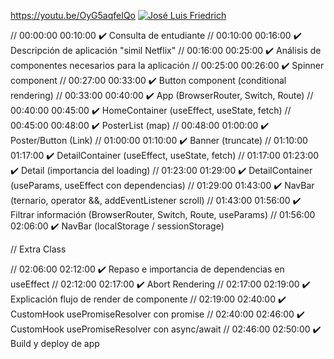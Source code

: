 https://youtu.be/OyG5aqfeIQo
[![José Luis Friedrich](https://img.youtube.com/vi/OyG5aqfeIQo/0.jpg)](https://youtu.be/OyG5aqfeIQo)

// 00:00:00 00:10:00 ✔️ Consulta de entudiante
// 00:10:00 00:16:00 ✔️ Descripción de aplicación "simil Netflix"
// 00:16:00 00:25:00 ✔️ Análisis de componentes necesarios para la aplicación
// 00:25:00 00:26:00 ✔️ Spinner component
// 00:27:00 00:33:00 ✔️ Button component (conditional rendering)
// 00:33:00 00:40:00 ✔️ App (BrowserRouter, Switch, Route)
// 00:40:00 00:45:00 ✔️ HomeContainer (useEffect, useState, fetch)
// 00:45:00 00:48:00 ✔️ PosterList (map)
// 00:48:00 01:00:00 ✔️ Poster/Button (Link)
// 01:00:00 01:10:00 ✔️ Banner (truncate)
// 01:10:00 01:17:00 ✔️ DetailContainer (useEffect, useState, fetch)
// 01:17:00 01:23:00 ✔️ Detail (importancia del loading)
// 01:23:00 01:29:00 ✔️ DetailContainer (useParams, useEffect con dependencias)
// 01:29:00 01:43:00 ✔️ NavBar (ternario, operator &&, addEventListener scroll)
// 01:43:00 01:56:00 ✔️ Filtrar información (BrowserRouter, Switch, Route, useParams)
// 01:56:00 02:06:00 ✔️ NavBar (localStorage / sessionStorage)

// Extra Class

// 02:06:00 02:12:00 ✔️ Repaso e importancia de dependencias en useEffect
// 02:12:00 02:17:00 ✔️ Abort Rendering
// 02:17:00 02:19:00 ✔️ Explicación flujo de render de componente
// 02:19:00 02:40:00 ✔️ CustomHook usePromiseResolver con promise
// 02:40:00 02:46:00 ✔️ CustomHook usePromiseResolver con async/await
// 02:46:00 02:50:00 ✔️ Build y deploy de app
